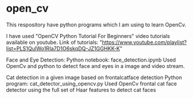 # open_cv
This respository have python programs which I am using to learn OpenCv.

I have used "OpenCV Python Tutorial For Beginners" video tutorials available on youtube. 
Link of tutorials: "https://www.youtube.com/playlist?list=PLS1QulWo1RIa7D1O6skqDQ-JZ1GGHKK-K" 

Face and Eye Detection:
Python notebook: face_detection.ipynb
Used OpenCv and python to detect face and eyes in a image and video stream.

Cat detection in a given image based on frontalcatface detection
Python program: cat_detector_using_opencv.py
Used OpenCv frontal cat face detector using the full set of Haar features to detect cat faces
